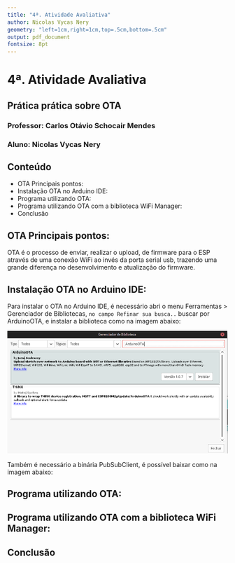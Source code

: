 ```yaml
---
title: "4ª. Atividade Avaliativa"
author: Nicolas Vycas Nery
geometry: "left=1cm,right=1cm,top=.5cm,bottom=.5cm"
output: pdf_document
fontsize: 8pt
---
```


# 4ª. Atividade Avaliativa

## Prática prática sobre OTA 

### Professor: Carlos Otávio Schocair Mendes

### Aluno: Nicolas Vycas Nery

## Conteúdo

* OTA Principais pontos:
* Instalação OTA no Arduino IDE:
* Programa utilizando OTA:
* Programa utilizando OTA com a biblioteca WiFi Manager:
* Conclusão

## OTA Principais pontos:

OTA é o processo de enviar, realizar o upload, de firmware para o ESP através de uma conexão WiFi ao invés da porta serial usb, trazendo uma grande diferença no desenvolvimento e atualização do firmware.

## Instalação OTA no Arduino IDE:

Para instalar o OTA no Arduino IDE, é necessário abri o menu Ferramentas > Gerenciador de Bibliotecas, `no campo Refinar sua busca..` buscar por ArduinoOTA, e instalar a biblioteca como na imagem abaixo:

![](imagens/instalacaoOTA.png "buscar por ArduinoOTA")

Também é necessário a binária PubSubClient, é possível baixar como na imagem abaixo:  


## Programa utilizando OTA:



## Programa utilizando OTA com a biblioteca WiFi Manager:


## Conclusão

